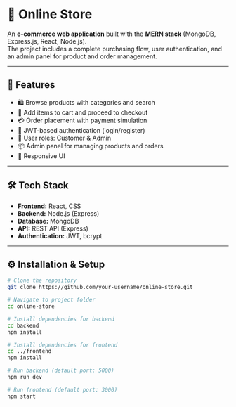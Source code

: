 # 🛒 Online Store

An **e-commerce web application** built with the **MERN stack** (MongoDB, Express.js, React, Node.js).  
The project includes a complete purchasing flow, user authentication, and an admin panel for product and order management.

---

## 🚀 Features

- 🛍️ Browse products with categories and search
- 🛒 Add items to cart and proceed to checkout
- 💳 Order placement with payment simulation
- 🔑 JWT-based authentication (login/register)
- 👤 User roles: Customer & Admin
- 📦 Admin panel for managing products and orders
- 📱 Responsive UI

---

## 🛠️ Tech Stack

- **Frontend:** React, CSS  
- **Backend:** Node.js (Express)  
- **Database:** MongoDB  
- **API:** REST API (Express)  
- **Authentication:** JWT, bcrypt  

---

## ⚙️ Installation & Setup

```bash
# Clone the repository
git clone https://github.com/your-username/online-store.git

# Navigate to project folder
cd online-store

# Install dependencies for backend
cd backend
npm install

# Install dependencies for frontend
cd ../frontend
npm install

# Run backend (default port: 5000)
npm run dev

# Run frontend (default port: 3000)
npm start
